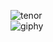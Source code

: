 

![tenor](https://user-images.githubusercontent.com/32710850/94972700-32801a00-050a-11eb-97ce-d81a35452408.gif)
<br/>
![giphy](https://user-images.githubusercontent.com/32710850/94972479-a2da6b80-0509-11eb-940c-a7b7f366eda7.gif)



<!--
**3n1k0/3n1k0** is a ✨ _special_ ✨ repository because its `README.md` (this file) appears on your GitHub profile.

Here are some ideas to get you started:

- 🔭 I’m currently working on ...
- 🌱 I’m currently learning ...
- 👯 I’m looking to collaborate on ...
- 🤔 I’m looking for help with ...
- 💬 Ask me about ...
- 📫 How to reach me: ...
- 😄 Pronouns: ...
- ⚡ Fun fact: ...
-->
